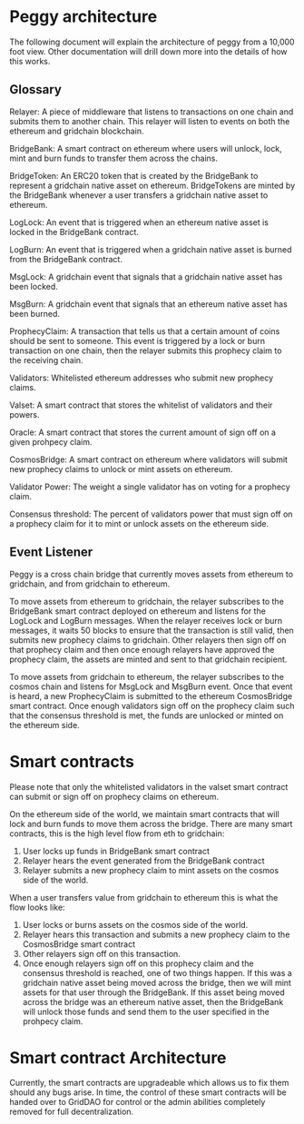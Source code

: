# Peggy architecture

The following document will explain the architecture of peggy from a 10,000 foot view. Other documentation will drill down more into the details of how this works.


## Glossary
Relayer: A piece of middleware that listens to transactions on one chain and submits them to another chain. This relayer will listen to events on both the ethereum and gridchain blockchain.

BridgeBank: A smart contract on ethereum where users will unlock, lock, mint and burn funds to transfer them across the chains.

BridgeToken: An ERC20 token that is created by the BridgeBank to represent a gridchain native asset on ethereum. BridgeTokens are minted by the BridgeBank whenever a user transfers a gridchain native asset to ethereum.

LogLock: An event that is triggered when an ethereum native asset is locked in the BridgeBank contract.

LogBurn: An event that is triggered when a gridchain native asset is burned from the BridgeBank contract.

MsgLock: A gridchain event that signals that a gridchain native asset has been locked.

MsgBurn: A gridchain event that signals that an ethereum native asset has been burned.

ProphecyClaim: A transaction that tells us that a certain amount of coins should be sent to someone. This event is triggered by a lock or burn transaction on one chain, then the relayer submits this prophecy claim to the receiving chain.

Validators: Whitelisted ethereum addresses who submit new prophecy claims.

Valset: A smart contract that stores the whitelist of validators and their powers.

Oracle: A smart contract that stores the current amount of sign off on a given prohpecy claim.

CosmosBridge: A smart contract on ethereum where validators will submit new prophecy claims to unlock or mint assets on ethereum.

Validator Power: The weight a single validator has on voting for a prophecy claim.

Consensus threshold: The percent of validators power that must sign off on a prophecy claim for it to mint or unlock assets on the ethereum side.


## Event Listener

Peggy is a cross chain bridge that currently moves assets from ethereum to gridchain, and from gridchain to ethereum. 

To move assets from ethereum to gridchain, the relayer subscribes to the BridgeBank smart contract deployed on ethereum and listens for the LogLock and LogBurn messages. When the relayer receives lock or burn messages, it waits 50 blocks to ensure that the transaction is still valid, then submits new prophecy claims to gridchain. Other relayers then sign off on that prophecy claim and then once enough relayers have approved the prophecy claim, the assets are minted and sent to that gridchain recipient.

To move assets from gridchain to ethereum, the relayer subscribes to the cosmos chain and listens for MsgLock and MsgBurn event. Once that event is heard, a new ProphecyClaim is submitted to the ethereum CosmosBridge smart contract. Once enough validators sign off on the prophecy claim such that the consensus threshold is met, the funds are unlocked or minted on the ethereum side.

# Smart contracts

Please note that only the whitelisted validators in the valset smart contract can submit or sign off on prophecy claims on ethereum.

On the ethereum side of the world, we maintain smart contracts that will lock and burn funds to move them across the bridge. There are many smart contracts, this is the high level flow from eth to gridchain:
1. User locks up funds in BridgeBank smart contract
2. Relayer hears the event generated from the BridgeBank contract
3. Relayer submits a new prophecy claim to mint assets on the cosmos side of the world.

When a user transfers value from gridchain to ethereum this is what the flow looks like:
1. User locks or burns assets on the cosmos side of the world.
2. Relayer hears this transaction and submits a new prophecy claim to the CosmosBridge smart contract
3. Other relayers sign off on this transaction.
4. Once enough relayers sign off on this prophecy claim and the consensus threshold is reached, one of two things happen. If this was a gridchain native asset being moved across the bridge, then we will mint assets for that user through the BridgeBank. If this asset being moved across the bridge was an ethereum native asset, then the BridgeBank will unlock those funds and send them to the user specified in the prohpecy claim.

# Smart contract Architecture
Currently, the smart contracts are upgradeable which allows us to fix them should any bugs arise. In time, the control of these smart contracts will be handed over to GridDAO for control or the admin abilities completely removed for full decentralization.